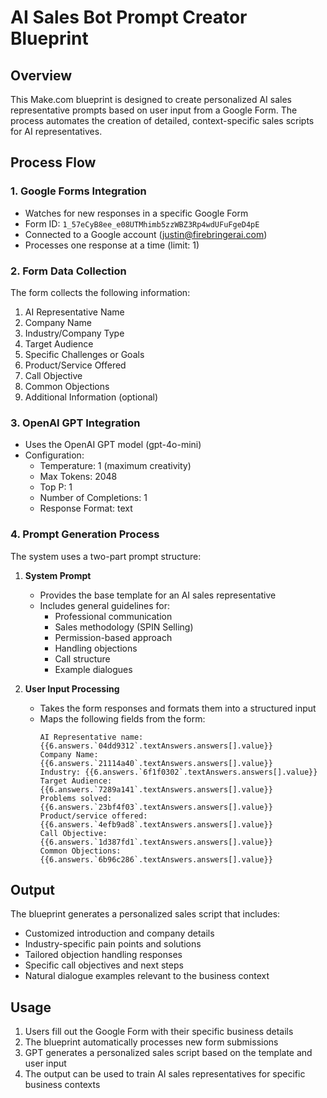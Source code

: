 # AI Sales Bot Prompt Creator Blueprint

## Overview
This Make.com blueprint is designed to create personalized AI sales representative prompts based on user input from a Google Form. The process automates the creation of detailed, context-specific sales scripts for AI representatives.

## Process Flow

### 1. Google Forms Integration
- Watches for new responses in a specific Google Form
- Form ID: `1_57eCyB8ee_e08UTMhimb5zzWBZ3Rp4wdUFuFgeD4pE`
- Connected to a Google account (justin@firebringerai.com)
- Processes one response at a time (limit: 1)

### 2. Form Data Collection
The form collects the following information:
1. AI Representative Name
2. Company Name
3. Industry/Company Type
4. Target Audience
5. Specific Challenges or Goals
6. Product/Service Offered
7. Call Objective
8. Common Objections
9. Additional Information (optional)

### 3. OpenAI GPT Integration
- Uses the OpenAI GPT model (gpt-4o-mini)
- Configuration:
  - Temperature: 1 (maximum creativity)
  - Max Tokens: 2048
  - Top P: 1
  - Number of Completions: 1
  - Response Format: text

### 4. Prompt Generation Process
The system uses a two-part prompt structure:

1. **System Prompt**
   - Provides the base template for an AI sales representative
   - Includes general guidelines for:
     - Professional communication
     - Sales methodology (SPIN Selling)
     - Permission-based approach
     - Handling objections
     - Call structure
     - Example dialogues

2. **User Input Processing**
   - Takes the form responses and formats them into a structured input
   - Maps the following fields from the form:
     ```
     AI Representative name: {{6.answers.`04dd9312`.textAnswers.answers[].value}}
     Company Name: {{6.answers.`21114a40`.textAnswers.answers[].value}}
     Industry: {{6.answers.`6f1f0302`.textAnswers.answers[].value}}
     Target Audience: {{6.answers.`7289a141`.textAnswers.answers[].value}}
     Problems solved: {{6.answers.`23bf4f03`.textAnswers.answers[].value}}
     Product/service offered: {{6.answers.`4efb9ad8`.textAnswers.answers[].value}}
     Call Objective: {{6.answers.`1d387fd1`.textAnswers.answers[].value}}
     Common Objections: {{6.answers.`6b96c286`.textAnswers.answers[].value}}
     ```

## Output
The blueprint generates a personalized sales script that includes:
- Customized introduction and company details
- Industry-specific pain points and solutions
- Tailored objection handling responses
- Specific call objectives and next steps
- Natural dialogue examples relevant to the business context

## Usage
1. Users fill out the Google Form with their specific business details
2. The blueprint automatically processes new form submissions
3. GPT generates a personalized sales script based on the template and user input
4. The output can be used to train AI sales representatives for specific business contexts
